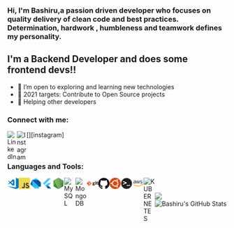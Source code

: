 ### Hi, I'm Bashiru,a passion driven developer who focuses on quality delivery of clean code and best practices. Determination, hardwork , humbleness and teamwork defines my personality.

## I'm a Backend Developer and does some frontend devs!!

- 🌱 I’m open to exploring and learning new technologies
- 🥅 2021 targets: Contribute to Open Source projects
- 🥅 Helping other developers

### Connect with me:

[<img align="left" alt="LinkedIn" width="22px" src="https://img.icons8.com/fluent/48/000000/linkedin.png" />][linkedin]
[<img align="left" alt="Instagram" width="22px" src="https://img.icons8.com/officel/16/000000/instagram-new.png" />][instagram]

<br />

### Languages and Tools:

<img align="left" alt="Visual Studio Code" width="26px" src="https://raw.githubusercontent.com/github/explore/80688e429a7d4ef2fca1e82350fe8e3517d3494d/topics/visual-studio-code/visual-studio-code.png" style="pointer-events: none; user-select: none;"/>
<img align="left" alt="JavaScript" width="26px" src="https://raw.githubusercontent.com/github/explore/80688e429a7d4ef2fca1e82350fe8e3517d3494d/topics/javascript/javascript.png" />
<img align="left" alt="JavaScript" width="26px" src="https://raw.githubusercontent.com/github/explore/80688e429a7d4ef2fca1e82350fe8e3517d3494d/topics/dart/dart.png" />
<img align="left" alt="Typescript" width="26px" src="https://raw.githubusercontent.com/github/explore/80688e429a7d4ef2fca1e82350fe8e3517d3494d/topics/flutter/flutter.png" />
<img align="left" alt="Node.js" width="26px" src="https://raw.githubusercontent.com/github/explore/80688e429a7d4ef2fca1e82350fe8e3517d3494d/topics/nodejs/nodejs.png" />
<img align="left" alt="MySQL" width="26px" src="https://thumbs.dreamstime.com/b/sql-icon-major-database-format-vector-illustration-color-version-208686087.jpg  " />
<img align="left" alt="MongoDB" width="26px" src="https://www.pxpng.com/public/uploads/preview/-11608989692gk3rptruyt.png" />
<img align="left" alt="Git" width="26px" src="https://raw.githubusercontent.com/github/explore/80688e429a7d4ef2fca1e82350fe8e3517d3494d/topics/git/git.png" />
<img align="left" alt="GitHub" width="26px" src="https://raw.githubusercontent.com/github/explore/78df643247d429f6cc873026c0622819ad797942/topics/github/github.png" />
<img align="left" alt="Ubuntu" width="26px" src="https://raw.githubusercontent.com/github/explore/80688e429a7d4ef2fca1e82350fe8e3517d3494d/topics/ubuntu/ubuntu.png" />
<img align="left" alt="Terminal" width="26px" src="https://raw.githubusercontent.com/github/explore/80688e429a7d4ef2fca1e82350fe8e3517d3494d/topics/terminal/terminal.png" />
<img align="left" alt="AWS" width="26px" src="https://raw.githubusercontent.com/github/explore/80688e429a7d4ef2fca1e82350fe8e3517d3494d/topics/aws/aws.png" />
<img align="left" alt="KUBERNETES" width="26px" src="https://miro.medium.com/max/730/1*WCsqMt85nMP0DvYv0JnkOA.png" />

<br />

<br />

<a href="https://github.com/bashiru98">
  <img align="left" src="https://github-readme-stats.vercel.app/api/top-langs/?username=bashiru98&hide=java&title_color=ffffff&text_color=c9cacc&icon_color=2bbc8a&bg_color=1d1f21" />
</a>
<br />
  
 <a href="https://github.com/bashiru98">
  <img align="left" src="https://github-readme-stats.vercel.app/api?username=bashiru98&show_icons=true&line_height=27&count_private=true&title_color=ffffff&text_color=c9cacc&icon_color=2bbc8a&bg_color=1d1f21" alt="Bashiru's GitHub Stats"/>
</a>

[facebook]: https://www.facebook.com/bashiru.atulebukari.9
[linkedin]: https://www.linkedin.com/in/bashiru-bukari-187016140/
